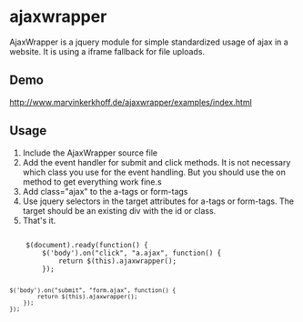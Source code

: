 ajaxwrapper
===========

AjaxWrapper is a jquery module for simple standardized usage of ajax in a website. It is using a iframe fallback for file uploads.


Demo
-------------
http://www.marvinkerkhoff.de/ajaxwrapper/examples/index.html



Usage
-------------
1. Include the AjaxWrapper source file
2. Add the event handler for submit and click methods. It is not necessary which class you use for the event handling. But you should use the on method to get everything work fine.s
3. Add class="ajax" to the a-tags or form-tags
4. Use jquery selectors in the target attributes for a-tags or form-tags. The target should be an existing div with the id or class. 
5. That's it.

<code>
    $(document).ready(function() {
        $('body').on("click", "a.ajax", function() {
            return $(this).ajaxwrapper();
        });

    $('body').on("submit", "form.ajax", function() {
            return $(this).ajaxwrapper();
        });
    });
</code>
